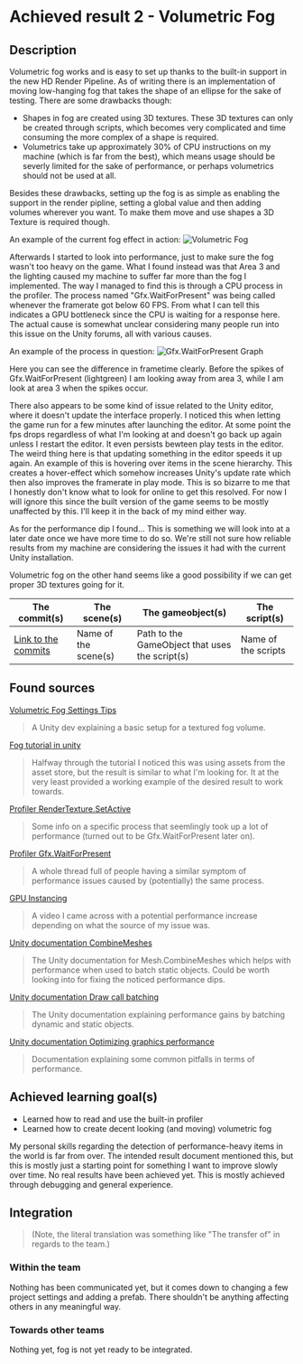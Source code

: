Achieved result 2 - Volumetric Fog
===================

## Description
Volumetric fog works and is easy to set up thanks to the built-in support in the new HD Render Pipeline. As of writing there is an implementation of moving low-hanging fog that takes the shape of an ellipse for the sake of testing. There are some drawbacks though:
- Shapes in fog are created using 3D textures. These 3D textures can only be created through scripts, which becomes very complicated and time consuming the more complex of a shape is required.
- Volumetrics take up approximately 30% of CPU instructions on my machine (which is far from the best), which means usage should be severly limited for the sake of performance, or perhaps volumetrics should not be used at all.

Besides these drawbacks, setting up the fog is as simple as enabling the support in the render pipline, setting a global value and then adding volumes wherever you want. To make them move and use shapes a 3D Texture is required though.

An example of the current fog effect in action:
![Volumetric Fog](https://github.com/HANICA-GAME/sep2018-stud-lucas-van-swaay/blob/master/Project%20-%20Programming/individual/week_4_5/products/Achieved%202/Volumetric%20Fog.gif)

Afterwards I started to look into performance, just to make sure the fog wasn't too heavy on the game. What I found instead was that Area 3 and the lighting caused my machine to suffer far more than the fog I implemented. The way I managed to find this is through a CPU process in the profiler. The process named "Gfx.WaitForPresent" was being called whenever the framerate got below 60 FPS. From what I can tell this indicates a GPU bottleneck since the CPU is waiting for a response here. The actual cause is somewhat unclear considering many people run into this issue on the Unity forums, all with various causes.

An example of the process in question:
![Gfx.WaitForPresent Graph](https://github.com/HANICA-GAME/sep2018-stud-lucas-van-swaay/blob/master/Project%20-%20Programming/individual/week_4_5/products/Achieved%202/Gfx.WaitForPresent.png)

Here you can see the difference in frametime clearly. Before the spikes of Gfx.WaitForPresent (lightgreen) I am looking away from area 3, while I am look at area 3 when the spikes occur.

There also appears to be some kind of issue related to the Unity editor, where it doesn't update the interface properly. I noticed this when letting the game run for a few minutes after launching the editor. At some point the fps drops regardless of what I'm looking at and doesn't go back up again unless I restart the editor. It even persists bewteen play tests in the editor. The weird thing here is that updating something in the editor speeds it up again. An example of this is hovering over items in the scene hierarchy. This creates a hover-effect which somehow increases Unity's update rate which then also improves the framerate in play mode. This is so bizarre to me that I honestly don't know what to look for online to get this resolved. For now I will ignore this since the built version of the game seems to be mostly unaffected by this. I'll keep it in the back of my mind either way.

As for the performance dip I found... This is something we will look into at a later date once we have more time to do so. We're still not sure how reliable results from my machine are considering the issues it had with the current Unity installation.

Volumetric fog on the other hand seems like a good possibility if we can get proper 3D textures going for it.

|The commit(s)|The scene(s)|The gameobject(s)|The script(s)|
|---------|--------|--------------|----------|
|[Link to the commits](https://github.com/link-to-the-animatie)| Name of the scene(s) | Path to the GameObject that uses the script(s) | Name of the scripts

## Found sources
[Volumetric Fog Settings Tips](https://forum.unity.com/threads/using-the-new-volumetric-fog-features-in-2018-2-hdrp.541085/#post-3567940)
> A Unity dev explaining a basic setup for a textured fog volume.

[Fog tutorial in unity](https://unity3d.com/learn/tutorials/topics/unity-artists/volumetric-fog-fog-volume-3)
> Halfway through the tutorial I noticed this was using assets from the asset store, but the result is similar to what I'm looking for. It at the very least provided a working example of the desired result to work towards.

[Profiler RenderTexture.SetActive](https://answers.unity.com/questions/210896/rendertexturesetactive-huge-profiler-spikes.html)
> Some info on a specific process that seemlingly took up a lot of performance (turned out to be Gfx.WaitForPresent later on).

[Profiler Gfx.WaitForPresent](https://forum.unity.com/threads/gfx-waitforpresent.211166/)
> A whole thread full of people having a similar symptom of performance issues caused by (potentially) the same process.

[GPU Instancing](https://www.youtube.com/watch?v=l3Unh6FE1-s)
> A video I came across with a potential performance increase depending on what the source of my issue was.

[Unity documentation CombineMeshes](https://docs.unity3d.com/ScriptReference/Mesh.CombineMeshes.html)
> The Unity documentation for Mesh.CombineMeshes which helps with performance when used to batch static objects. Could be worth looking into for fixing the noticed performance dips.

[Unity documentation Draw call batching](https://docs.unity3d.com/Manual/DrawCallBatching.html)
> The Unity documentation explaining performance gains by batching dynamic and static objects.

[Unity documentation Optimizing graphics performance](https://docs.unity3d.com/Manual/OptimizingGraphicsPerformance.html)
> Documentation explaining some common pitfalls in terms of performance.

## Achieved learning goal(s)
- Learned how to read and use the built-in profiler
- Learned how to create decent looking (and moving) volumetric fog

My personal skills regarding the detection of performance-heavy items in the world is far from over. The intended result document mentioned this, but this is mostly just a starting point for something I want to improve slowly over time. No real results have been achieved yet. This is mostly achieved through debugging and general experience.

## Integration 
> (Note, the literal translation was something like "The transfer of" in regards to the team.)

### Within the team
Nothing has been communicated yet, but it comes down to changing a few project settings and adding a prefab. There shouldn't be anything affecting others in any meaningful way.

### Towards other teams
Nothing yet, fog is not yet ready to be integrated.
